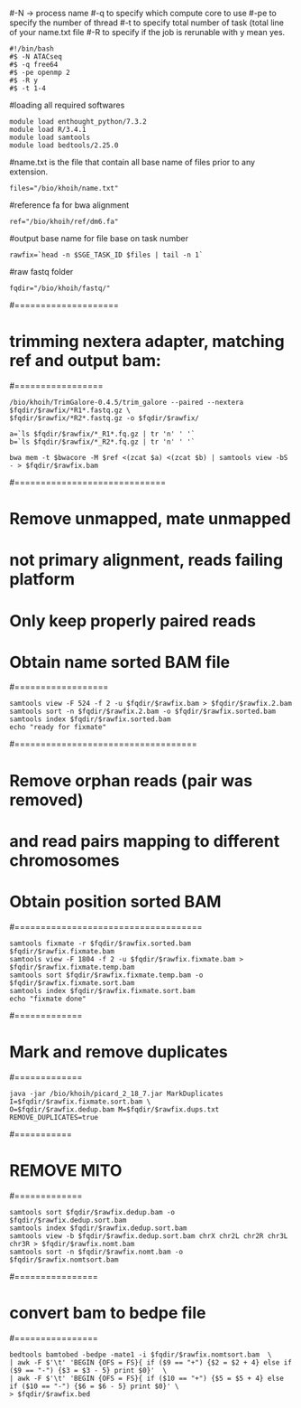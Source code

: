 #-N -> process name
#-q to specify which compute core to use
#-pe to specify the number of thread
#-t to specify total number of task (total line of your name.txt file
#-R to specify if the job is rerunable with y mean yes.

```
#!/bin/bash
#$ -N ATACseq
#$ -q free64
#$ -pe openmp 2
#$ -R y
#$ -t 1-4
```

#loading all required softwares
```
module load enthought_python/7.3.2
module load R/3.4.1
module load samtools
module load bedtools/2.25.0
```

#name.txt is the file that contain all base name of files prior to any extension.
```
files="/bio/khoih/name.txt"
```
#reference fa for bwa alignment
```
ref="/bio/khoih/ref/dm6.fa"
```
#output base name for file base on task number
```
rawfix=`head -n $SGE_TASK_ID $files | tail -n 1`
```
#raw fastq folder
```
fqdir="/bio/khoih/fastq/"
```
#====================
# trimming nextera adapter, matching ref and output bam:
#=================
```
/bio/khoih/TrimGalore-0.4.5/trim_galore --paired --nextera $fqdir/$rawfix/*R1*.fastq.gz \
$fqdir/$rawfix/*R2*.fastq.gz -o $fqdir/$rawfix/

a=`ls $fqdir/$rawfix/*_R1*.fq.gz | tr 'n' ' '`
b=`ls $fqdir/$rawfix/*_R2*.fq.gz | tr 'n' ' '`

bwa mem -t $bwacore -M $ref <(zcat $a) <(zcat $b) | samtools view -bS - > $fqdir/$rawfix.bam
```
#=============================
# Remove unmapped, mate unmapped
# not primary alignment, reads failing platform
# Only keep properly paired reads
# Obtain name sorted BAM file
#==================
```
samtools view -F 524 -f 2 -u $fqdir/$rawfix.bam > $fqdir/$rawfix.2.bam
samtools sort -n $fqdir/$rawfix.2.bam -o $fqdir/$rawfix.sorted.bam
samtools index $fqdir/$rawfix.sorted.bam
echo "ready for fixmate"
```
#===================================
# Remove orphan reads (pair was removed)
# and read pairs mapping to different chromosomes
# Obtain position sorted BAM
#====================================
```
samtools fixmate -r $fqdir/$rawfix.sorted.bam $fqdir/$rawfix.fixmate.bam
samtools view -F 1804 -f 2 -u $fqdir/$rawfix.fixmate.bam > $fqdir/$rawfix.fixmate.temp.bam
samtools sort $fqdir/$rawfix.fixmate.temp.bam -o $fqdir/$rawfix.fixmate.sort.bam
samtools index $fqdir/$rawfix.fixmate.sort.bam
echo "fixmate done"
```
#=============
# Mark and remove duplicates
#=============
```
java -jar /bio/khoih/picard_2_18_7.jar MarkDuplicates I=$fqdir/$rawfix.fixmate.sort.bam \
O=$fqdir/$rawfix.dedup.bam M=$fqdir/$rawfix.dups.txt REMOVE_DUPLICATES=true
```
#===========
# REMOVE MITO
#=============
```
samtools sort $fqdir/$rawfix.dedup.bam -o $fqdir/$rawfix.dedup.sort.bam
samtools index $fqdir/$rawfix.dedup.sort.bam
samtools view -b $fqdir/$rawfix.dedup.sort.bam chrX chr2L chr2R chr3L chr3R > $fqdir/$rawfix.nomt.bam
samtools sort -n $fqdir/$rawfix.nomt.bam -o $fqdir/$rawfix.nomtsort.bam
```
#================
# convert bam to bedpe file
#================
```
bedtools bamtobed -bedpe -mate1 -i $fqdir/$rawfix.nomtsort.bam  \
| awk -F $'\t' 'BEGIN {OFS = FS}{ if ($9 == "+") {$2 = $2 + 4} else if ($9 == "-") {$3 = $3 - 5} print $0}'  \
| awk -F $'\t' 'BEGIN {OFS = FS}{ if ($10 == "+") {$5 = $5 + 4} else if ($10 == "-") {$6 = $6 - 5} print $0}' \
> $fqdir/$rawfix.bed

```
